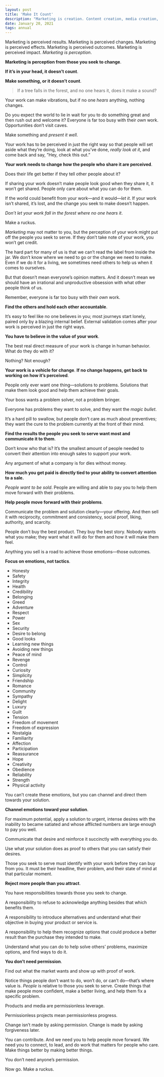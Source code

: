 ```yaml
---
layout: post
title: 'Make It Count'
description: "Marketing is creation. Content creation, media creation, lead creation. Call it whatever you want. Marketing is what controls and expands your reach, your impact, your outcomes, your effects, your changes, and your results."
date: January 20, 2021
tags: annual
---
```


Marketing is perceived results. Marketing is perceived changes. Marketing is perceived effects. Marketing is perceived outcomes. Marketing is perceived impact. *Marketing is perception*.

**Marketing is perception from those you seek to change**.

**If it’s in your head, it doesn’t count**.

**Make something, or it doesn’t count**.

> If a tree falls in the forest, and no one hears it, does it make a sound?

Your work can make vibrations, but if no one *hears* anything, nothing changes.

Do you expect the world to lie in wait for you to do something great and then rush out and welcome it? Everyone is far too busy with their *own* work. Opportunities don’t visit caves.

Make something and *present it well*.

Your work has to be perceived in just the right way so that people will set aside what they’re doing, look at what you’ve done, *really look at it*, and come back and say, ”Hey, check this out.”

**Your work needs to change how the people who share it are perceived**.

Does their life get better if they tell other people about it?

If sharing your work doesn’t make people look good when they share it, it won’t get shared. People only care about what you can do for them.

If the world could benefit from your work—and it would—*let it*. If your work isn’t shared, it’s lost, and the change you seek to make doesn’t happen.

*Don’t let your work fall in the forest where no one hears it*.

Make a ruckus.

*Marketing* may not matter to you, but the perception of your work might put off the people you seek to serve. If they don’t take note of your work, you won’t get credit.

The hard part for many of us is that we can’t read the label from inside the jar. We don’t know where we need to go or the change we need to make. Even if we do it for a living, we sometimes need others to help us when it comes to ourselves.

But that doesn’t mean everyone’s opinion matters. And it doesn’t mean we should have an irrational and unproductive obsession with what other people think of us.

Remember, everyone is far too busy with their *own* work.

**Find the others and hold each other accountable**.

It’s easy to feel like no one believes in you; most journeys start lonely, paired only by a blazing internal belief. External validation comes after your work is perceived in just the right ways.

**You have to believe in the value of your work**.

The best real direct measure of your work is change in human behavior. What do they do with it?

Nothing? Not enough? 

**Your work is a vehicle for change**. **If no change happens, get back to working on how it’s perceived**.

People only ever want one thing—solutions to problems. Solutions that make them look good and help them achieve their goals.

Your boss wants a problem solver, not a problem bringer.

Everyone has problems they want to solve, and they want the *magic bullet*.

It’s a hard pill to swallow, but people don’t care as much about preventives; they want the cure to the problem currently at the front of their mind.

**Find the results the people you seek to serve want most and communicate it to them**.

Don‘t know who that is? It’s the smallest amount of people needed to convert their attention into enough sales to support your work.

Any argument of what a company is for dies without money.

**How much you get paid is directly tied to your ability to convert attention to a sale.**

*People want to be sold*. People are willing and able to pay you to help them move forward with their problems.

**Help people move forward with their problems**.

Communicate the problem and solution clearly—your offering. And then sell it with reciprocity, commitment and consistency, social proof, liking, authority, and scarcity.

People don’t buy the best product. They buy the best story. Nobody wants what you make; they want what it will do for them and how it will make them feel.

Anything you sell is a road to achieve those emotions—those outcomes.

**Focus on emotions, not tactics**.

- Honesty
- Safety
- Integrity
- Health
- Credibility
- Belonging
- Greed
- Adventure
- Respect
- Power
- Sex
- Security
- Desire to belong
- Good looks
- Learning new things
- Avoiding new things
- Peace of mind
- Revenge
- Control
- Curiosity
- Simplicity
- Friendship
- Romance
- Community
- Sympathy
- Delight
- Luxury
- Guilt
- Tension
- Freedom of movement
- Freedom of expression
- Nostalgia
- Familiarity
- Affection
- Participation
- Reassurance
- Hope
- Creativity
- Obedience
- Reliability
- Strength
- Physical activity

You can’t create these emotions, but you can channel and direct them towards your solution.

**Channel emotions toward your solution**.

For maximum potential, apply a solution to urgent, intense desires with the inability to became satiated and whose afflicted numbers are large enough to pay you well.

Communicate that desire and reinforce it succinctly with everything you do.

Use what your solution does as proof to others that you can satisfy their desires.

Those you seek to serve must identify with your work before they can buy from you. It must be their headline, their problem, and their state of mind at that particular moment.

**Reject more people than you attract**.

You have responsibilities towards those you seek to change.

A responsibility to refuse to acknowledge anything besides that which benefits them.

A responsibility to introduce alternatives and understand what their objective in buying your product or service is.

A responsibility to help them recognize options that could produce a better result than the purchase they intended to make.

Understand what you can do to help solve others’ problems, maximize options, and find ways to do it.

**You don’t need permission**.

Find out what the market wants and show up with proof of work.

Notice things people don’t want to do, won’t do, or can’t do—that’s where value is. *People* is relative to those you seek to serve. Create things that make people more confident, make a better living, and help them fix a specific problem.

Products and media are permissionless leverage.

Permissionless projects mean permissionless progress.

Change isn’t made by asking permission. Change is made by asking forgiveness later.

You can contribute. And we need you to help people move forward. We need you to connect, to lead, and do work that matters for people who care. Make things better by making better things.

You don’t need anyone’s permission.

Now go. Make a ruckus.
